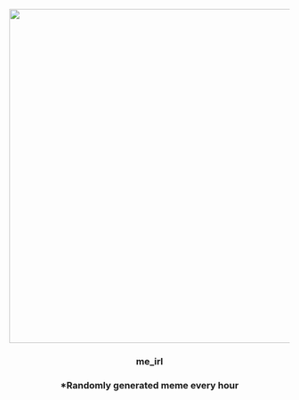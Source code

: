 <p align="center">
        <img src="https://i.redd.it/n1p5nqjstq491.jpg" width="600" height="600">
        </p>
        <h3 align="center">me_irl</h3>
        <h3 align="center">*Randomly generated meme every hour</h3>
    